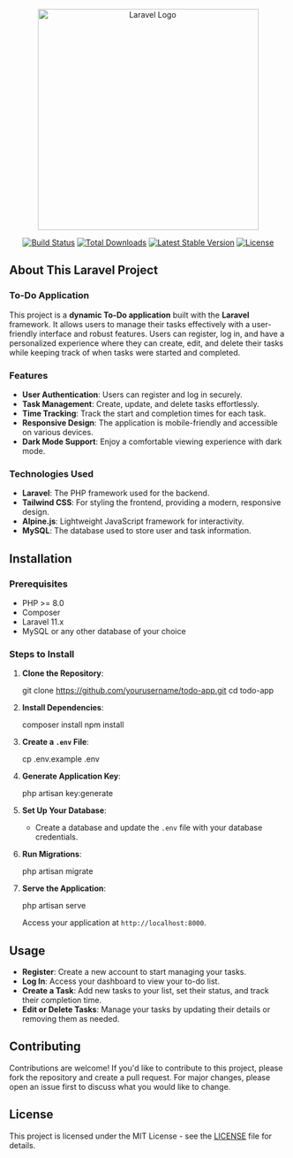 <p align="center">
    <a href="https://laravel.com" target="_blank">
        <img src="https://raw.githubusercontent.com/laravel/art/master/logo-lockup/5%20SVG/2%20CMYK/1%20Full%20Color/laravel-logolockup-cmyk-red.svg" width="400" alt="Laravel Logo">
    </a>
</p>

<p align="center">
    <a href="https://github.com/laravel/framework/actions"><img src="https://github.com/laravel/framework/workflows/tests/badge.svg" alt="Build Status"></a>
    <a href="https://packagist.org/packages/laravel/framework"><img src="https://img.shields.io/packagist/dt/laravel/framework" alt="Total Downloads"></a>
    <a href="https://packagist.org/packages/laravel/framework"><img src="https://img.shields.io/packagist/v/laravel/framework" alt="Latest Stable Version"></a>
    <a href="https://packagist.org/packages/laravel/framework"><img src="https://img.shields.io/packagist/l/laravel/framework" alt="License"></a>
</p>

## About This Laravel Project

### To-Do Application

This project is a **dynamic To-Do application** built with the **Laravel** framework. It allows users to manage their tasks effectively with a user-friendly interface and robust features. Users can register, log in, and have a personalized experience where they can create, edit, and delete their tasks while keeping track of when tasks were started and completed.

### Features

-   **User Authentication**: Users can register and log in securely.
-   **Task Management**: Create, update, and delete tasks effortlessly.
-   **Time Tracking**: Track the start and completion times for each task.
-   **Responsive Design**: The application is mobile-friendly and accessible on various devices.
-   **Dark Mode Support**: Enjoy a comfortable viewing experience with dark mode.

### Technologies Used

-   **Laravel**: The PHP framework used for the backend.
-   **Tailwind CSS**: For styling the frontend, providing a modern, responsive design.
-   **Alpine.js**: Lightweight JavaScript framework for interactivity.
-   **MySQL**: The database used to store user and task information.

## Installation

### Prerequisites

-   PHP >= 8.0
-   Composer
-   Laravel 11.x
-   MySQL or any other database of your choice

### Steps to Install

1. **Clone the Repository**:

    git clone https://github.com/yourusername/todo-app.git
    cd todo-app

2. **Install Dependencies**:

    composer install
    npm install

3. **Create a `.env` File**:

    cp .env.example .env

4. **Generate Application Key**:

    php artisan key:generate

5. **Set Up Your Database**:

    - Create a database and update the `.env` file with your database credentials.

6. **Run Migrations**:

    php artisan migrate

7. **Serve the Application**:

    php artisan serve

    Access your application at `http://localhost:8000`.

## Usage

-   **Register**: Create a new account to start managing your tasks.
-   **Log In**: Access your dashboard to view your to-do list.
-   **Create a Task**: Add new tasks to your list, set their status, and track their completion time.
-   **Edit or Delete Tasks**: Manage your tasks by updating their details or removing them as needed.

## Contributing

Contributions are welcome! If you'd like to contribute to this project, please fork the repository and create a pull request. For major changes, please open an issue first to discuss what you would like to change.

## License

This project is licensed under the MIT License - see the [LICENSE](LICENSE) file for details.
